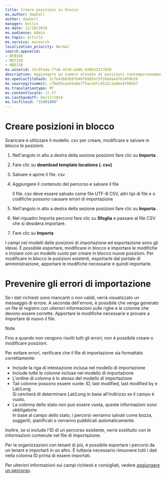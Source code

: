 ```yaml
---
title: Creare posizioni in blocco
ms.author: dawholl
author: dawholl
manager: kellis
ms.date: 12/18/2018
ms.audience: Admin
ms.topic: article
ms.service: mssearch
localization_priority: Normal
search.appverid:
- BFB160
- MET150
- MOE150
ms.assetid: 15c9fada-f7a6-4210-aa6b-028b32217830
description: Aggiungere un numero elevato di posizioni contemporaneamente con gli strumenti di importazione per il portale di amministrazione di Microsoft Search
ms.openlocfilehash: 3c7e43b03b97b46769d5e73f20ddae47b3459b59
ms.sourcegitcommit: c70dd5eae43abb775acc6fc4522c2e6be4f0bb67
ms.translationtype: MT
ms.contentlocale: it-IT
ms.lasthandoff: 04/17/2019
ms.locfileid: "31901809"
---
```

# <a name="bulk-create-locations"></a>Creare posizioni in blocco

Scaricare e utilizzare il modello. csv per creare, modificare e salvare in blocco le posizioni. 
  
1. Nell'angolo in alto a destra della sezione posizioni fare clic su **Importa** .
    
2. Fare clic su **download template locations (. csv)**
    
3. Salvare e aprire il file. csv
    
4. Aggiungere il contenuto del percorso e salvare il file

    Il file. csv deve essere salvato come file UTF-8 CSV, altri tipi di file e o codifiche possono causare errori di importazione
    
5. Nell'angolo in alto a destra della sezione posizioni fare clic su **Importa** .
    
6. Nel riquadro Importa percorsi fare clic su **Sfoglia** e passare al file CSV che si desidera importare. 
    
7. Fare clic su **Importa**

I campi nei modelli delle posizioni di importazione ed esportazione sono gli stessi. È possibile esportare, modificare in blocco e importare le modifiche o iniziare con un modello vuoto per creare in blocco nuove posizioni. Per modificare in blocco le posizioni esistenti, esportarle dal portale di amministrazione, apportare le modifiche necessarie e quindi importarle.

# <a name="prevent-import-errors"></a>Prevenire gli errori di importazione  
Se i dati richiesti sono mancanti o non validi, verrà visualizzato un messaggio di errore. A seconda dell'errore, è possibile che venga generato un file di registro con ulteriori informazioni sulle righe e le colonne che devono essere corrette. Apportare le modifiche necessarie e provare a importare di nuovo il file.
  
> [!NOTE]
> Fino a quando non vengono risolti tutti gli errori, non è possibile creare o modificare posizioni. 

Per evitare errori, verificare che il file di importazione sia formattato correttamente:
- Include la riga di intestazione inclusa nel modello di importazione
- Include tutte le colonne incluse nel modello di importazione
- L'ordine di colonna è lo stesso del modello di importazione
- Tali colonne possono essere vuote: ID, last modified, last modified by e Lat/Long  
Si cercherà di determinare Lat/Long in base all'indirizzo se il campo è vuoto.
- La colonna dello stato non può essere vuota, queste informazioni sono obbligatorie  
In base al campo dello stato, i percorsi verranno salvati come bozza, suggeriti, pianificati o verranno pubblicati automaticamente.

Inoltre, se si include l'ID di un percorso esistente, verrà sostituito con le informazioni contenute nel file di importazione.

Per le organizzazioni con tenant di più, è possibile esportare i percorsi da un tenant e importarli in un altro. È tuttavia necessario rimuovere tutti i dati nella colonna ID prima di essere importati.
  
Per ulteriori informazioni sui campi richiesti e consigliati, vedere [aggiungere un percorso](add-a-location.md).

  

